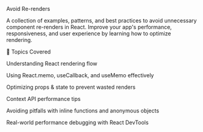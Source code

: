Avoid Re-renders

A collection of examples, patterns, and best practices to avoid unnecessary component re-renders in React.
Improve your app's performance, responsiveness, and user experience by learning how to optimize rendering.

🚀 Topics Covered

Understanding React rendering flow

Using React.memo, useCallback, and useMemo effectively

Optimizing props & state to prevent wasted renders

Context API performance tips

Avoiding pitfalls with inline functions and anonymous objects

Real-world performance debugging with React DevTools
